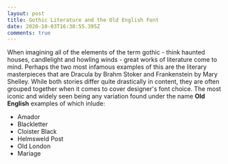```yaml
---
layout: post
title: Gothic Literature and the Old English Font
date: 2020-10-03T16:38:55.395Z
comments: true
---
```

When imagining all of the elements of the term gothic - think haunted houses, candlelight and howling winds   - great works of literature come to mind. Perhaps the two most infamous examples of this are the literary masterpieces that are Dracula by Brahm Stoker and Frankenstein by Mary Shelley. While both stories differ quite drastically in content, they are often grouped together when it comes to cover designer's font choice. The most iconic and widely seen being any variation found under the name **Old English** examples of which inlude:

* Amador
* Blackletter
* Cloister Black
* Helmsweld Post
* Old London
* Mariage